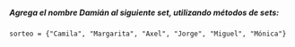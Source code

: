 ##### Agrega el nombre Damián al siguiente set, utilizando métodos de sets:

    sorteo = {"Camila", "Margarita", "Axel", "Jorge", "Miguel", "Mónica"}
